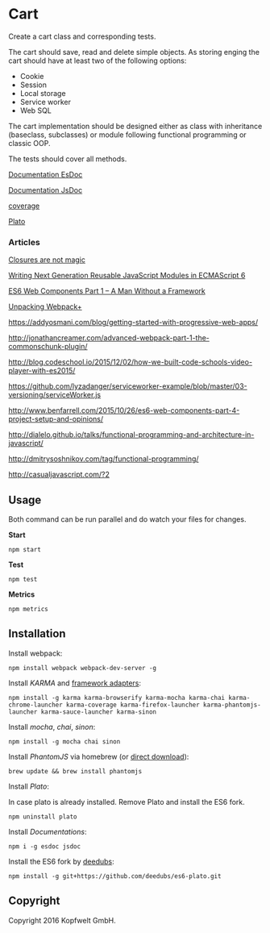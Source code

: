# Cart

Create a cart class and corresponding tests.

The cart should save, read and delete simple objects. As storing enging the cart should have at least two of the following options:

* Cookie
* Session
* Local storage
* Service worker
* Web SQL

The cart implementation should be designed either as class with inheritance (baseclass, subclasses) or module following functional programming or classic OOP.

The tests should cover all methods.

[Documentation EsDoc](http://kopfwelt.github.io/klassenzimmer-cart/reports/documentation/esdoc)

[Documentation JsDoc](http://kopfwelt.github.io/klassenzimmer-cart/reports/documentation/jsdoc)

[coverage](http://kopfwelt.github.io/klassenzimmer-cart/reports/coverage/)

[Plato](http://kopfwelt.github.io/klassenzimmer-cart/reports/plato/)


### Articles

[Closures are not magic](http://renderedtext.com/blog/2015/11/18/closures-are-not-magic/)

[Writing Next Generation Reusable JavaScript Modules in ECMAScript 6](https://www.smashingmagazine.com/2016/02/writing-next-generation-reusable-javascript-modules/)

[ES6 Web Components Part 1 – A Man Without a Framework](http://www.benfarrell.com/2015/10/26/es6-web-components-part-1-a-man-without-a-framework/)

[Unpacking Webpack+](http://blog.tighten.co/unpacking-webpack)

https://addyosmani.com/blog/getting-started-with-progressive-web-apps/

http://jonathancreamer.com/advanced-webpack-part-1-the-commonschunk-plugin/

http://blog.codeschool.io/2015/12/02/how-we-built-code-schools-video-player-with-es2015/

https://github.com/lyzadanger/serviceworker-example/blob/master/03-versioning/serviceWorker.js

http://www.benfarrell.com/2015/10/26/es6-web-components-part-4-project-setup-and-opinions/

http://dialelo.github.io/talks/functional-programming-and-architecture-in-javascript/

http://dmitrysoshnikov.com/tag/functional-programming/

http://casualjavascript.com/?2

## Usage
Both command can be run parallel and do watch your files for changes.

**Start**

```npm start```

**Test**

```npm test```

**Metrics**

```npm metrics```


## Installation
Install webpack:
```
npm install webpack webpack-dev-server -g
```

Install *KARMA* and [framework adapters](https://npmjs.org/browse/keyword/karma-adapter):

```
npm install -g karma karma-browserify karma-mocha karma-chai karma-chrome-launcher karma-coverage karma-firefox-launcher karma-phantomjs-launcher karma-sauce-launcher karma-sinon
```

Install *mocha*, *chai*, *sinon*:

```
npm install -g mocha chai sinon
```

Install *PhantomJS* via homebrew (or [direct download](http://phantomjs.org)):

```
brew update && brew install phantomjs
```

Install *Plato*:

In case plato is already installed. Remove Plato and install the ES6 fork.

```
npm uninstall plato
```

Install *Documentations*:


```
npm i -g esdoc jsdoc
```

Install the ES6 fork by [deedubs](https://github.com/deedubs/es6-plato):

```
npm install -g git+https://github.com/deedubs/es6-plato.git
```

## Copyright

Copyright 2016 Kopfwelt GmbH.
